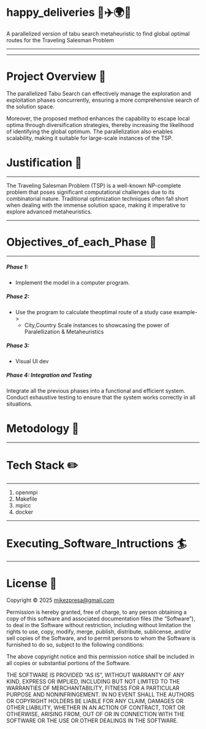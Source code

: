 # happy_deliveries 🚚✈️🌍🎉  

A parallelized  version of tabu search metaheuristic to find global optimal routes for the Traveling Salesman Problem

---

____
# Project Overview :microscope:
The parallelized Tabu Search can effectively manage the exploration and exploitation phases concurrently, ensuring a more comprehensive search of the solution space.

Moreover, the proposed method enhances the capability to escape local optima through diversification strategies, thereby increasing the likelihood of identifying the global optimum. The parallelization also enables scalability, making it suitable for large-scale instances of the TSP.



# Justification :telescope:
---
The Traveling Salesman Problem (TSP) is a well-known NP-complete problem that poses significant computational challenges due to its combinatorial nature. Traditional optimization techniques often fall short when dealing with the immense solution space, making it imperative to explore advanced metaheuristics.

---
# Objectives_of_each_Phase :pushpin:
---
##### Phase 1: 
* Implement the model in a computer program.
##### Phase 2:
* Use the program to calculate theoptimal route of a study case example->
  * City,Country Scale instances
  to showcasing the power of Paralellization & Metaheuristics
##### Phase 3:
* Visual UI dev
##### Phase 4: Integration and Testing
Integrate all the previous phases into a functional and efficient system.
Conduct exhaustive testing to ensure that the system works correctly in all situations.

# Metodology :satellite:
---



# Tech Stack :pencil2:
---
1. openmpi
3. Makefile
4. mpicc
5. docker



---
# Executing_Software_Intructions :surfer:
---

# License :space_invader:
Copyright © 2025 <mikezpresa@gmail.com>

Permission is hereby granted, free of charge, to any person obtaining a copy of this software and associated documentation files (the “Software”), to deal in the Software without restriction, including without limitation the rights to use, copy, modify, merge, publish, distribute, sublicense, and/or sell copies of the Software, and to permit persons to whom the Software is furnished to do so, subject to the following conditions:

The above copyright notice and this permission notice shall be included in all copies or substantial portions of the Software.

THE SOFTWARE IS PROVIDED “AS IS”, WITHOUT WARRANTY OF ANY KIND, EXPRESS OR IMPLIED, INCLUDING BUT NOT LIMITED TO THE WARRANTIES OF MERCHANTABILITY, FITNESS FOR A PARTICULAR PURPOSE AND NONINFRINGEMENT. IN NO EVENT SHALL THE AUTHORS OR COPYRIGHT HOLDERS BE LIABLE FOR ANY CLAIM, DAMAGES OR OTHER LIABILITY, WHETHER IN AN ACTION OF CONTRACT, TORT OR OTHERWISE, ARISING FROM, OUT OF OR IN CONNECTION WITH THE SOFTWARE OR THE USE OR OTHER DEALINGS IN THE SOFTWARE.
